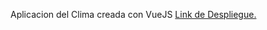 Aplicacion del Clima creada con VueJS
[Link de Despliegue.](https://splendorous-dolphin-75b0db.netlify.app/)
